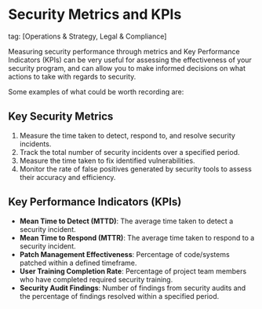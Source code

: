 # Security Metrics and KPIs
tag: [Operations & Strategy, Legal & Compliance]

Measuring security performance through metrics and Key Performance Indicators (KPIs) can be very useful for assessing the effectiveness of your security program, and can allow you to make informed decisions on what actions to take with regards to security.

Some examples of what could be worth recording are:

## Key Security Metrics

1. Measure the time taken to detect, respond to, and resolve security incidents.
2. Track the total number of security incidents over a specified period.
3. Measure the time taken to fix identified vulnerabilities.
4. Monitor the rate of false positives generated by security tools to assess their accuracy and efficiency.

## Key Performance Indicators (KPIs)

- **Mean Time to Detect (MTTD)**: The average time taken to detect a security incident.
- **Mean Time to Respond (MTTR)**: The average time taken to respond to a security incident.
- **Patch Management Effectiveness**: Percentage of code/systems patched within a defined timeframe.
- **User Training Completion Rate**: Percentage of project team members who have completed required security training.
- **Security Audit Findings**: Number of findings from security audits and the percentage of findings resolved within a specified period.
